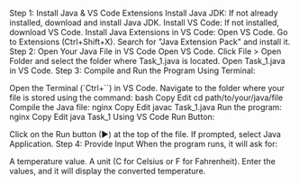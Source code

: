 Step 1: Install Java & VS Code Extensions
Install Java JDK: If not already installed, download and install Java JDK.
Install VS Code: If not installed, download VS Code.
Install Java Extensions in VS Code:
Open VS Code.
Go to Extensions (Ctrl+Shift+X).
Search for "Java Extension Pack" and install it.
Step 2: Open Your Java File in VS Code
Open VS Code.
Click File > Open Folder and select the folder where Task_1.java is located.
Open Task_1.java in VS Code.
Step 3: Compile and Run the Program
Using Terminal:

Open the Terminal (`Ctrl+``) in VS Code.
Navigate to the folder where your file is stored using the command:
bash
Copy
Edit
cd path/to/your/java/file
Compile the Java file:
nginx
Copy
Edit
javac Task_1.java
Run the program:
nginx
Copy
Edit
java Task_1
Using VS Code Run Button:

Click on the Run button (▶) at the top of the file.
If prompted, select Java Application.
Step 4: Provide Input
When the program runs, it will ask for:

A temperature value.
A unit (C for Celsius or F for Fahrenheit).
Enter the values, and it will display the converted temperature.
